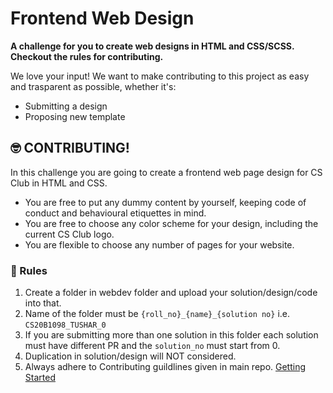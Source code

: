 # Frontend Web Design

**A challenge for you to create web designs in HTML and CSS/SCSS. Checkout the rules for contributing.**

We love your input! We want to make contributing to this project as easy and trasparent as possible, whether it's:
- Submitting a design
- Proposing new template

## :nerd_face: CONTRIBUTING!
In this challenge you are going to create a frontend web page design for CS Club in HTML and CSS.
- You are free to put any dummy content by yourself, keeping code of conduct and behavioural etiquettes in mind.
- You are free to choose any color scheme for your design, including the current CS Club logo.
- You are flexible to choose any number of pages for your website.

### :100: Rules

1. Create a folder in webdev folder and upload your solution/design/code into that.
2. Name of the folder must be `{roll_no}_{name}_{solution no}` i.e. `CS20B1098_TUSHAR_0`
3. If you are submitting more than one solution in this folder each solution must have different PR and the `solution_no` must start from 0.
4. Duplication in solution/design will NOT considered.
5. Always adhere to Contributing guildlines given in main repo. [Getting Started](../README.md/#nerd_face-contributing)
